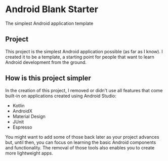 # Android Blank Starter

The simplest Android application template

## Project

This project is the simplest Android application possible (as far as I know). I created it to be a template, a starting point for people that want to learn Android development from the ground.

## How is this project simpler

In the creation of this project, I removed or didn't use all features that come built-in on applications created using Android Studio:

- Kotlin
- AndroidX
- Material Design
- JUnit
- Espresso

You might want to add some of those back later as your project advances but, until then, you can focus on learning the basic Android components and functionality. The removal of those tools also enables you to create more lightweight apps.